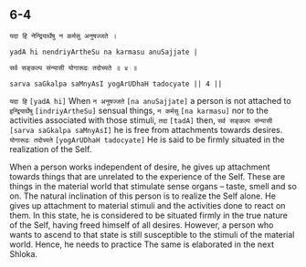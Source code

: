 ## 6-4


```shloka-sa
यदा हि नेन्द्रियार्थेषु न कर्मसु अनुषज्जते ।
```
```shloka-sa-hk
yadA hi nendriyArtheSu na karmasu anuSajjate |
```
```shloka-sa
सर्व सङ्कल्प संन्यासी योगारूढः तदोच्यते ॥ ४ ॥
```
```shloka-sa-hk
sarva saGkalpa saMnyAsI yogArUDhaH tadocyate || 4 ||
```

`यदा हि` `[yadA hi]` When `न अनुषज्जते` `[na anuSajjate]` a person is not attached to `इन्द्रियार्थेषु` `[indriyArtheSu]` sensual things, `न कर्मसु` `[na karmasu]` nor to the activities associated with those stimuli, `तदा` `[tadA]` then, `सर्व सङ्कल्प संन्यासी` `[sarva saGkalpa saMnyAsI]` he is free from attachments towards desires. `योगारूढः तदोच्यते` `[yogArUDhaH tadocyate]` He is said to be firmly situated in the realization of the Self.

When a person works independent of desire, he gives up attachment towards things that are unrelated to the experience of the Self. These are things in the material world that stimulate sense organs – taste, smell and so on. The natural inclination of this person is to realize the Self alone. He gives up attachment to material stimuli and the activities done to react on them. 
In this state, he is considered to be situated firmly in the true nature of the Self, having freed himself of all desires. 
However, a person who wants to ascend to that state is still susceptible to the stimuli of the material world. Hence, he needs to practice 
The same is elaborated in the next Shloka.


